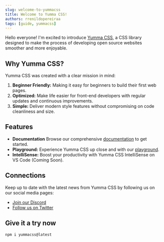 ```yaml
---
slug: welcome-to-yummacss
title: Welcome to Yumma CSS!
authors: rrenildopereiraa
tags: [guide, yummacss]
---
```


Hello everyone! I'm excited to introduce [Yumma CSS](https://github.com/yumma-lib/yumma-css), a CSS library designed to make the process of developing open source websites smoother and more enjoyable.

<!-- truncate -->

## Why Yumma CSS?

Yumma CSS was created with a clear mission in mind:

1. **Beginner Friendly:** Making it easy for beginners to build their first web pages.
2. **Optimized:** Make life easier for front-end developers with regular updates and continuous improvements.
3. **Simple:** Deliver modern style features without compromising on code cleanliness and size.

## Features

- **Documentation** Browse our comprehensive [documentation](/docs/intro) to get started.
- **Playground:** Experience Yumma CSS up close and with our [playground](/playground).
- **IntelliSense:** Boost your productivity with Yumma CSS IntelliSense on VS Code (Coming Soon).

## Connections

Keep up to date with the latest news from Yumma CSS by following us on our social media pages:

- [Join our Discord](https://discord.gg/2MUw2g6FCn)
- [Follow us on Twitter](https://twitter.com/yummacss)

## Give it a try now

```bash
npm i yummacss@latest
```
